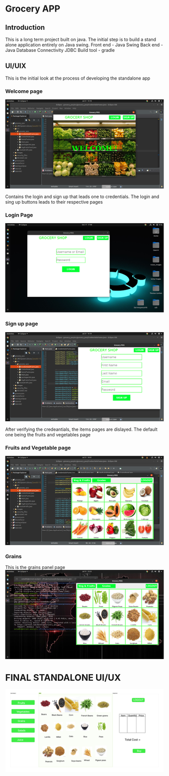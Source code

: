 # Grocery APP
## Introduction
This is a long term project built on java. The initial step is to build a stand alone application entirely on Java swing. 
Front end - Java Swing
Back end - Java Database Connectivity JDBC
Build tool - gradle 

## UI/UIX
This is the initial look at the process of developing the standalone app

### Welcome page
![welcome page](images/screenshots/WelcomePage.png)

Contains the login and sign up that leads one to credentials. The login and sing up buttons leads to their respective pages 

### Login Page
![login page](images/screenshots/login.png)

### Sign up page 
![login page](images/screenshots/sign_up.png)

After verifying the credeantials, the items pages are dislayed. The default one being the fruits and vegetables page 
### Fruits and Vegetable page 
![login page](images/screenshots/fruits_and_vegetables.png)
### Grains 
This is the grains panel page
![login page](images/screenshots/grains.png)

# FINAL STANDALONE UI/UX
![final UI](UI_design/GroceryPOS.png)
